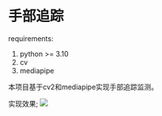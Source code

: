 # 手部追踪

requirements:
1. python >= 3.10 
2. cv 
3. mediapipe

本项目基于cv2和mediapipe实现手部追踪监测。

实现效果;
![](https://img.jing10.top/uPic/202304171435031681713303Odgkdj.png)